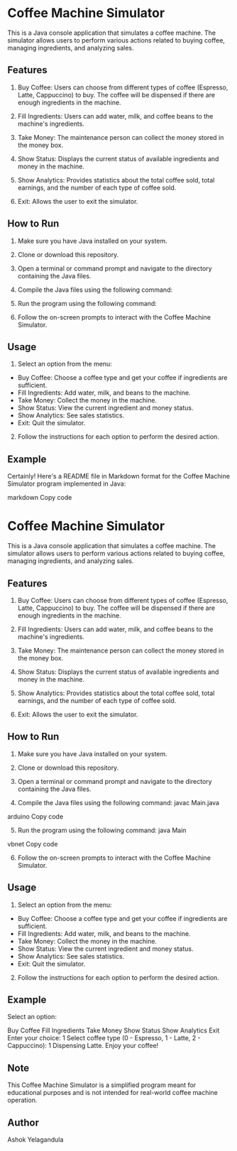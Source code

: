 # Coffee Machine Simulator

This is a Java console application that simulates a coffee machine. The simulator allows users to perform various actions related to buying coffee, managing ingredients, and analyzing sales.

## Features

1. Buy Coffee: Users can choose from different types of coffee (Espresso, Latte, Cappuccino) to buy. The coffee will be dispensed if there are enough ingredients in the machine.

2. Fill Ingredients: Users can add water, milk, and coffee beans to the machine's ingredients.

3. Take Money: The maintenance person can collect the money stored in the money box.

4. Show Status: Displays the current status of available ingredients and money in the machine.

5. Show Analytics: Provides statistics about the total coffee sold, total earnings, and the number of each type of coffee sold.

6. Exit: Allows the user to exit the simulator.

## How to Run

1. Make sure you have Java installed on your system.

2. Clone or download this repository.

3. Open a terminal or command prompt and navigate to the directory containing the Java files.

4. Compile the Java files using the following command:

5. Run the program using the following command:

6. Follow the on-screen prompts to interact with the Coffee Machine Simulator.

## Usage

1. Select an option from the menu:
- Buy Coffee: Choose a coffee type and get your coffee if ingredients are sufficient.
- Fill Ingredients: Add water, milk, and beans to the machine.
- Take Money: Collect the money in the machine.
- Show Status: View the current ingredient and money status.
- Show Analytics: See sales statistics.
- Exit: Quit the simulator.

2. Follow the instructions for each option to perform the desired action.

## Example

Certainly! Here's a README file in Markdown format for the Coffee Machine Simulator program implemented in Java:

markdown
Copy code
# Coffee Machine Simulator

This is a Java console application that simulates a coffee machine. The simulator allows users to perform various actions related to buying coffee, managing ingredients, and analyzing sales.

## Features

1. Buy Coffee: Users can choose from different types of coffee (Espresso, Latte, Cappuccino) to buy. The coffee will be dispensed if there are enough ingredients in the machine.

2. Fill Ingredients: Users can add water, milk, and coffee beans to the machine's ingredients.

3. Take Money: The maintenance person can collect the money stored in the money box.

4. Show Status: Displays the current status of available ingredients and money in the machine.

5. Show Analytics: Provides statistics about the total coffee sold, total earnings, and the number of each type of coffee sold.

6. Exit: Allows the user to exit the simulator.

## How to Run

1. Make sure you have Java installed on your system.

2. Clone or download this repository.

3. Open a terminal or command prompt and navigate to the directory containing the Java files.

4. Compile the Java files using the following command:
javac Main.java

arduino
Copy code

5. Run the program using the following command:
java Main

vbnet
Copy code

6. Follow the on-screen prompts to interact with the Coffee Machine Simulator.

## Usage

1. Select an option from the menu:
- Buy Coffee: Choose a coffee type and get your coffee if ingredients are sufficient.
- Fill Ingredients: Add water, milk, and beans to the machine.
- Take Money: Collect the money in the machine.
- Show Status: View the current ingredient and money status.
- Show Analytics: See sales statistics.
- Exit: Quit the simulator.

2. Follow the instructions for each option to perform the desired action.

## Example

Select an option:

Buy Coffee
Fill Ingredients
Take Money
Show Status
Show Analytics
Exit
Enter your choice: 1
Select coffee type (0 - Espresso, 1 - Latte, 2 - Cappuccino): 1
Dispensing Latte. Enjoy your coffee!

## Note

This Coffee Machine Simulator is a simplified program meant for educational purposes and is not intended for real-world coffee machine operation.

## Author

Ashok Yelagandula

